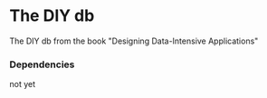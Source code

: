 # The DIY db 

The DIY db from the book "Designing Data-Intensive Applications"

### Dependencies

not yet